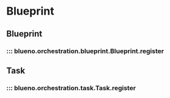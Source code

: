 # Blueprint

## Blueprint

### ::: blueno.orchestration.blueprint.Blueprint.register

## Task

### ::: blueno.orchestration.task.Task.register
